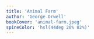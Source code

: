 ```yaml
---
title: 'Animal Farm'
author: 'George Orwell'
bookCover: 'animal-farm.jpeg'
spineColor: 'hsl(44deg 20% 82%)'
---
```

